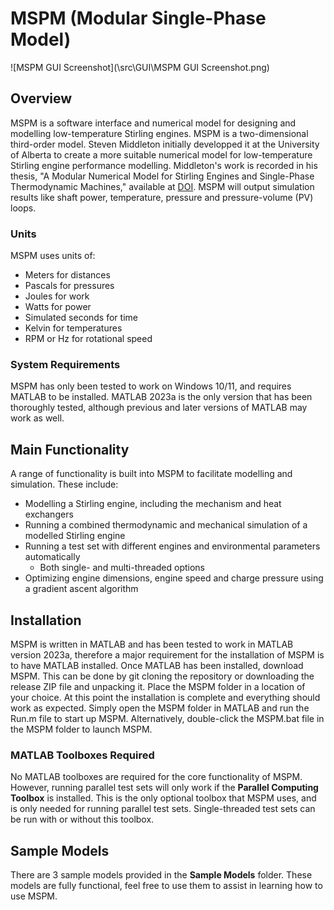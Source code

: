 # MSPM (Modular Single-Phase Model)

![MSPM GUI Screenshot](\src\GUI\MSPM GUI Screenshot.png)

## Overview

MSPM is a software interface and numerical model for designing and modelling low-temperature Stirling engines. MSPM is a two-dimensional third-order model. Steven Middleton initially developped it at the University of Alberta to create a more suitable numerical model for low-temperature Stirling engine performance modelling. Middleton's work is recorded in his thesis, "A Modular Numerical Model for Stirling Engines and Single-Phase Thermodynamic Machines," available at [DOI](https://doi.org/10.7939/r3-x8qd-p159). MSPM will output simulation results like shaft power, temperature, pressure and pressure-volume (PV) loops.

### Units

MSPM uses units of:

- Meters for distances
- Pascals for pressures
- Joules for work
- Watts for power
- Simulated seconds for time
- Kelvin for temperatures
- RPM or Hz for rotational speed

### System Requirements

MSPM has only been tested to work on Windows 10/11, and requires MATLAB to be installed. MATLAB 2023a is the only version that has been thoroughly tested, although previous and later versions of MATLAB may work as well.

## Main Functionality

A range of functionality is built into MSPM to facilitate modelling and simulation. These include:

- Modelling a Stirling engine, including the mechanism and heat exchangers
- Running a combined thermodynamic and mechanical simulation of a modelled Stirling engine
- Running a test set with different engines and environmental parameters automatically
  - Both single- and multi-threaded options
- Optimizing engine dimensions, engine speed and charge pressure using a gradient ascent algorithm

## Installation

MSPM is written in MATLAB and has been tested to work in MATLAB version 2023a, therefore a major requirement for the installation of MSPM is to have MATLAB installed. Once MATLAB has been installed, download MSPM. This can be done by git cloning the repository or downloading the release ZIP file and unpacking it. Place the MSPM folder in a location of your choice. At this point the installation is complete and everything should work as expected. Simply open the MSPM folder in MATLAB and run the Run.m file to start up MSPM. Alternatively, double-click the MSPM.bat file in the MSPM folder to launch MSPM.

### MATLAB Toolboxes Required

No MATLAB toolboxes are required for the core functionality of MSPM. However, running parallel test sets will only work if the **Parallel Computing Toolbox** is installed. This is the only optional toolbox that MSPM uses, and is only needed for running parallel test sets. Single-threaded test sets can be run with or without this toolbox.

## Sample Models

There are 3 sample models provided in the **Sample Models** folder. These models are fully functional, feel free to use them to assist in learning how to use MSPM.
